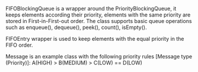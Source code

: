 FIFOBlockingQueue is a wrapper around the PriorityBlockingQueue, it keeps elements according their priority,
elements with the same priority are stored in First-in-First-out order.
The class supports basic queue operations such as enqueue(), dequeue(), peek(), count(), isEmpty().

FIFOEntry wrapper is used to keep elements with the equal priority in the FIFO order.

Message is an example class with the following priority rules [Message type (Priority)]:
    A(HIGH) > B(MEDIUM) > C(LOW) == D(LOW)
